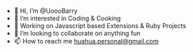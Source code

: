 - 👋 Hi, I’m @UoooBarry
- 👀 I’m interested in Coding & Cooking
- 🌱 Working on Javascript based Extensions & Ruby Projects
- 💞️ I’m looking to collaborate on anything fun
- 📫 How to reach me huahua.personal@gmail.com
